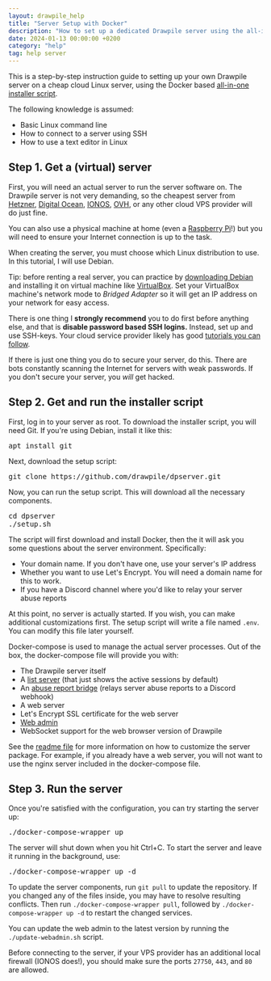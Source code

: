 ```yaml
---
layout: drawpile_help
title: "Server Setup with Docker"
description: "How to set up a dedicated Drawpile server using the all-in-one Docker script."
date: 2024-01-13 00:00:00 +0200
category: "help"
tag: help server
---
```


This is a step-by-step instruction guide to setting up your own Drawpile server
on a cheap cloud Linux server, using the Docker based [all-in-one installer script](https://github.com/drawpile/dpserver).

The following knowledge is assumed:

 * Basic Linux command line
 * How to connect to a server using SSH
 * How to use a text editor in Linux

## Step 1. Get a (virtual) server

First, you will need an actual server to run the server software on. The Drawpile server is not very demanding, so the cheapest server from [Hetzner](https://www.hetzner.com/cloud), [Digital Ocean](https://www.digitalocean.com/products/droplets), [IONOS](https://www.ionos.com/servers/vps), [OVH](https://www.ovhcloud.com/en/vps/), or any other cloud VPS provider will do just fine.

You can also use a physical machine at home (even a [Raspberry Pi](https://github.com/Wade821/PiDrawpile)!) but you will need to ensure your Internet connection is up to the task.

When creating the server, you must choose which Linux distribution to use. In this tutorial, I will use Debian.

<div class="message is-info">
<div class="message-body">
Tip: before renting a real server, you can practice by <a href="https://www.debian.org/distrib/netinst">downloading Debian</a> and installing it on virtual machine like <a href="https://www.virtualbox.org/">VirtualBox</a>. Set your VirtualBox machine's network mode to <i>Bridged Adapter</i> so it will get an IP address on your network for easy access.
</div>
</div>

<div class="message is-danger">
<div class="message-body">
<p>There is one thing I <strong>strongly recommend</strong> you to do first before anything else,
and that is <strong>disable password based SSH logins.</strong> Instead, set up and use SSH-keys.
Your cloud service provider likely has good <a href="https://www.digitalocean.com/community/tutorials/how-to-set-up-ssh-keys--2">tutorials you can follow</a>.</p>

<p>If there is just one thing you do to secure your server, do this. There are bots constantly scanning
the Internet for servers with weak passwords. If you don't secure your server,
you <em>will</em> get hacked.</p>
</div>
</div>



## Step 2. Get and run the installer script

First, log in to your server as root. To download the installer script, you will need Git.
If you're using Debian, install it like this:

<pre class="console">apt install git</pre>

Next, download the setup script:

<pre class="console">git clone https://github.com/drawpile/dpserver.git</pre>

Now, you can run the setup script. This will download all the necessary components.

<pre class="console">cd dpserver
./setup.sh
</pre>

The script will first download and install Docker, then the it will ask you some questions
about the server environment. Specifically:

 * Your domain name. If you don't have one, use your server's IP address
 * Whether you want to use Let's Encrypt. You will need a domain name for this to work.
 * If you have a Discord channel where you'd like to relay your server abuse reports

At this point, no server is actually started. If you wish, you can make additional customizations first.
The setup script will write a file named `.env`. You can modify this file later yourself.

Docker-compose is used to manage the actual server processes. Out of the box, the docker-compose file will provide you with:

 * The Drawpile server itself
 * A [list server](https://github.com/drawpile/listserver) (that just shows the active sessions by default)
 * An [abuse report bridge](https://github.com/drawpile/abusereport) (relays server abuse reports to a Discord webhook)
 * A web server
 * Let's Encrypt SSL certificate for the web server
 * [Web admin](https://github.com/drawpile/dpwebadmin)
 * WebSocket support for the web browser version of Drawpile

See the [readme file](https://github.com/drawpile/dpserver/blob/master/README.md) for more information on how to customize the server package. For example, if you already have a web server, you will not want to use the nginx server included in the docker-compose file.


## Step 3. Run the server

Once you're satisfied with the configuration, you can try starting the server up:

<pre class="console">./docker-compose-wrapper up</pre>

The server will shut down when you hit Ctrl+C. To start the server and leave it running
in the background, use:

<pre class="console">./docker-compose-wrapper up -d</pre>

To update the server components, run `git pull` to update the repository. If you changed any of the files inside, you may have to resolve resulting conflicts. Then run `./docker-compose-wrapper pull`, followed by `./docker-compose-wrapper up -d` to restart the changed services.

You can update the web admin to the latest version by running the `./update-webadmin.sh` script.

Before connecting to the server, if your VPS provider has an additional local firewall (IONOS does!), you should make sure the ports `27750`, `443`, and `80` are allowed.
